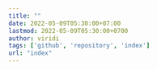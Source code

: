 ```yaml
---
title: ""
date: 2022-05-09T05:30:00+07:00
lastmod: 2022-05-09T05:30:00+0700
author: viridi
tags: ['github', 'repository', 'index']
url: "index"
---
```

